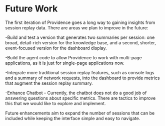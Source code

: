 
# Future Work

The first iteration of Providence goes a long way to gaining insights from session replay data. There are areas we plan to improve in the future: 

-Build and test a version that generates two summaries per session: one broad, detail-rich version for the knowledge base, and a second, shorter, event-focused version for the dashboard display.

-Build the agent code to allow Providence to work with multi-page applications, as it is just for single-page applications now.

-Integrate more traditional session replay features, such as console logs and a summary of network requests, into the dashboard to provide metrics that augment the session replay summary.

-Enhance Chatbot - Currently, the chatbot does not do a good job of answering questions about specific metrics. There are tactics to improve this that we would like to explore and implement.

Future enhancements aim to expand the number of sessions that can be included while keeping the interface simple and easy to navigate.
